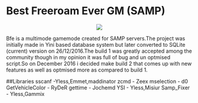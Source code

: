 # Best Freeroam Ever GM (SAMP)
<p align="center">
  <img src="https://s27.postimg.org/3srlcdear/logo.png">
</p>
Bfe is a multimode gamemode created for SAMP servers.The project was initially made in Yini based database system but later converted to SQLite (current) version on 26/12/2016.The build 1 was greatly accepted among the community though in my opinion it was full of bug and un optmised script.So on December 2016 i decided make build 2 that comes up with new features as well as optmised more as compared to
build 1.

##Libraries
sscanf          -Yless,Emmet,maddinator
zcmd            - Zeex
mselection      - d0
GetVehicleColor - RyDeR
gettime         - Jochemd
YSI             - Yless,Misiur
Samp_Fixer      - Yless,Gammix


